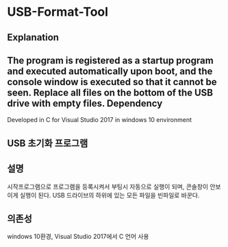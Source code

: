 # USB-Format-Tool
Explanation
---
The program is registered as a startup program and executed automatically upon boot, and the console window is executed so that it cannot be seen. Replace all files on the bottom of the USB drive with empty files.
Dependency
---
Developed in C for Visual Studio 2017 in windows 10 environment


USB 초기화 프로그램
---
설명
---
시작프로그램으로 프로그램을 등록시켜서 부팅시 자동으로 실행이 되며, 콘솔창이 안보이게 실행이 된다. USB 드라이브의 하위에 있는 모든 파일을 빈파일로 바꾼다.

의존성
---
windows 10환경, Visual Studio 2017에서 C 언어 사용
